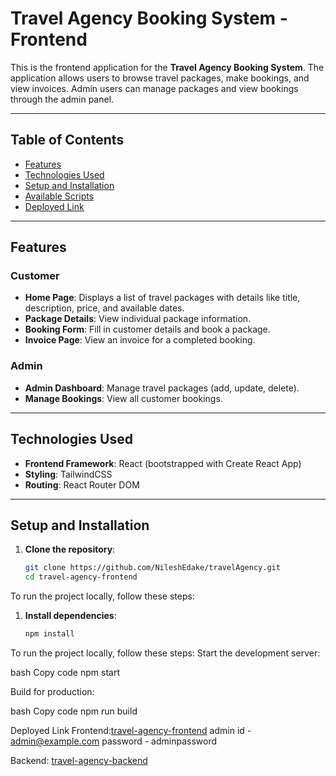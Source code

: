 # Travel Agency Booking System - Frontend

This is the frontend application for the **Travel Agency Booking System**. The application allows users to browse travel packages, make bookings, and view invoices. Admin users can manage packages and view bookings through the admin panel.

---

## Table of Contents

- [Features](#features)
- [Technologies Used](#technologies-used)
- [Setup and Installation](#setup-and-installation)
- [Available Scripts](#available-scripts)
- [Deployed Link](#deployed-link)

---

## Features

### Customer
- **Home Page**: Displays a list of travel packages with details like title, description, price, and available dates.
- **Package Details**: View individual package information.
- **Booking Form**: Fill in customer details and book a package.
- **Invoice Page**: View an invoice for a completed booking.

### Admin
- **Admin Dashboard**: Manage travel packages (add, update, delete).
- **Manage Bookings**: View all customer bookings.

---

## Technologies Used

- **Frontend Framework**: React (bootstrapped with Create React App)
- **Styling**: TailwindCSS
- **Routing**: React Router DOM

---

## Setup and Installation



1. **Clone the repository**:
   ```bash
   git clone https://github.com/NileshEdake/travelAgency.git
   cd travel-agency-frontend


To run the project locally, follow these steps:

1. **Install dependencies**:
   ```bash
   npm install

To run the project locally, follow these steps:
Start the development server:

bash
Copy code
npm start

Build for production:

bash
Copy code
npm run build

Deployed Link
Frontend:[travel-agency-frontend](https://travel-agency-git-main-nilesh-edakes-projects.vercel.app/)
admin id - admin@example.com
password - adminpassword


Backend: [travel-agency-backend](https://travel-agency-backend-production.up.railway.app/api)
